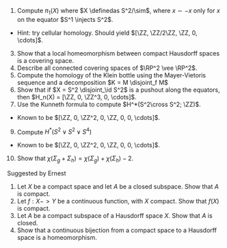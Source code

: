 1. Compute $\pi_1(X)$ where $X \definedas S^2/\sim$, where $x\sim -x$ only for $x$ on the equator $S^1 \injects S^2$.
  - Hint: try cellular homology. Should yield $[\ZZ, \ZZ/2\ZZ, \ZZ, 0, \cdots]$.
3. Show that a local homeomorphism between compact Hausdorff spaces is a covering space.
4. Describe all connected covering spaces of $\RP^2 \vee \RP^2$.
5. Compute the homology of the Klein bottle using the Mayer-Vietoris sequence and a decomposition $K = M \disjoint_f M$
6. Show that if $X = S^2 \disjoint_\id S^2$ is a pushout along the equators, then $H_n(X) = [\ZZ, 0, \ZZ^3, 0, \cdots]$.
7. Use the Kunneth formula to compute $H^*(S^2\cross S^2; \ZZ)$.
  - Known to be $[\ZZ, 0, \ZZ^2, 0, \ZZ, 0, 0, \cdots]$.
9. Compute $H^*(S^2 \vee S^2 \vee S^4)$
  - Known to be $[\ZZ, 0, \ZZ^2, 0, \ZZ, 0, 0, \cdots]$.

10. Show that $\chi(\Sigma_g + \Sigma_h) = \chi(\Sigma_g)  + \chi(\Sigma_h) - 2$.

Suggested by Ernest

1. Let $X$ be a compact space and let $A$ be a closed subspace. 
  Show that $A$ is compact.
2. Let $f : X -> Y$ be a continuous function, with $X$ compact. 
  Show that $f(X)$ is compact.
3. Let $A$ be a compact subspace of a Hausdorff space $X$. 
  Show that $A$ is closed.
4. Show that a continuous bijection from a compact space to a Hausdorff space is a homeomorphism.
